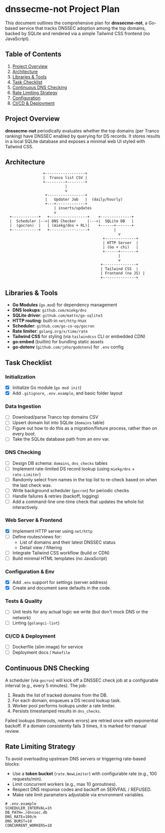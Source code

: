 # dnssecme-not Project Plan

This document outlines the comprehensive plan for **dnssecme-not**, a Go-based service that tracks DNSSEC adoption among the top domains, backed by SQLite and rendered via a simple Tailwind CSS frontend (no JavaScript).

## Table of Contents
1. [Project Overview](#project-overview)
2. [Architecture](#architecture)
3. [Libraries & Tools](#libraries--tools)
4. [Task Checklist](#task-checklist)
5. [Continuous DNS Checking](#continuous-dns-checking)
6. [Rate Limiting Strategy](#rate-limiting-strategy)
7. [Configuration](#configuration)
8. [CI/CD & Deployment](#ci-cd--deployment)

## Project Overview

**dnssecme-not** periodically evaluates whether the top domains (per Tranco ranking) have DNSSEC enabled by querying for DS records. It stores results in a local SQLite database and exposes a minimal web UI styled with Tailwind CSS.

## Architecture

```text
                 +------------------+
                 |  Tranco list CSV |
                 +---------+--------+
                           |
                           v
                  +-----------------+
                  |   Updater Job   |  (daily/hourly)
                  +---+-------------+
                      | inserts/updates
                      v
  +------------+   +-----------------+    +--------------+
  |  Scheduler |-->| DNS Checker     |--->|  SQLite DB   |
  |  (gocron)  |   | (miekg/dns + RL)|    +------+-------+
  +------------+   +-----------------+           |
                                                   v
                                            +--------------+
                                            | HTTP Server  |
                                            | (Go + chi)   |
                                            +------+-------+
                                                   |
                                                   v
                                           +---------------+
                                           | Tailwind CSS  |
                                           | Frontend (no JS) |
                                           +---------------+
```

## Libraries & Tools

- **Go Modules** (`go.mod`) for dependency management
- **DNS lookups**: `github.com/miekg/dns`
- **SQLite driver**: `github.com/mattn/go-sqlite3`
 - **HTTP routing**: built-in `net/http` mux
- **Scheduler**: `github.com/go-co-op/gocron`
- **Rate limiter**: `golang.org/x/time/rate`
- **Tailwind CSS** for styling (via `tailwindcss` CLI or embedded CDN)
- **go:embed** (builtin) for bundling static assets
- **go-dotenv** (`github.com/joho/godotenv`) for `.env` config

## Task Checklist

### Initialization
- [x] Initialize Go module (`go mod init`)
- [x] Add `.gitignore`, `.env.example`, and basic folder layout

### Data Ingestion
- [ ] Download/parse Tranco top domains CSV
- [ ] Upsert domain list into SQLite (`domains` table)
- [ ] Figure out how to do this as a migration/fixture process, rather than on every boot.
- [ ] Take the SQLite database path from an env var. 

### DNS Checking
- [ ] Design DB schema: `domains`, `dns_checks` tables
- [ ] Implement rate-limited DS record lookup (using `miekg/dns` + `rate.Limiter`)
- [ ] Randomly select from names in the top list to re-check based on when the last check was.
- [ ] Write background scheduler (`gocron`) for periodic checks
- [ ] Handle failures & retries (backoff, logging)
- [ ] Add a command-line one-time check that updates the whole list interactively.

### Web Server & Frontend
- [x] Implement HTTP server using `net/http`
- [ ] Define routes/views for:
  - List of domains and their latest DNSSEC status
  - Detail view / filtering
- [ ] Integrate Tailwind CSS workflow (build or CDN)
- [ ] Build minimal HTML templates (no JavaScript)

### Configuration & Env
- [x] Add `.env` support for settings (server address)
- [x] Create and document sane defaults in the code.

### Tests & Quality
- [ ] Unit tests for any actual logic we write (but don't mock DNS or the network)
- [ ] Linting (`golangci-lint`)

### CI/CD & Deployment
- [ ] Dockerfile (slim image) for service
- [ ] Deployment docs / `Makefile`

## Continuous DNS Checking

A scheduler (via `gocron`) will kick off a DNSSEC check job at a configurable interval (e.g., every 5 minutes). The job:
1. Reads the list of tracked domains from the DB.
2. For each domain, enqueues a DS record lookup task.
3. Worker pool performs lookups under a rate limiter.
4. Persists timestamped results in `dns_checks`.

Failed lookups (timeouts, network errors) are retried once with exponential backoff. If a domain consistently fails 3 times, it is marked for manual review.

## Rate Limiting Strategy

To avoid overloading upstream DNS servers or triggering rate-based blocks:
- Use a **token bucket** (`rate.NewLimiter`) with configurable rate (e.g., 100 requests/min).
- Limit concurrent workers (e.g., max 10 goroutines).
- Respect DNS response codes and backoff on SERVFAIL / REFUSED.
- Make rate limit parameters adjustable via environment variables.

```env
# .env.example
SCHEDULER_INTERVAL=1h
DB_PATH=./dnssec.db
DNS_RATE=100/m
DNS_BURST=10
CONCURRENT_WORKERS=10
```

